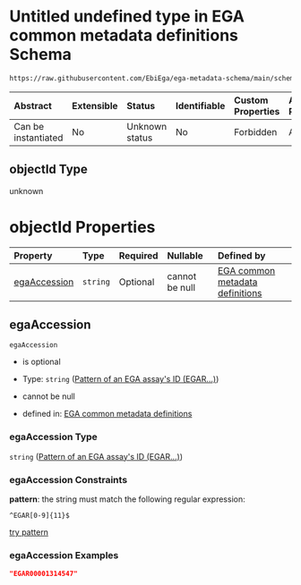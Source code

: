 # Untitled undefined type in EGA common metadata definitions Schema

```txt
https://raw.githubusercontent.com/EbiEga/ega-metadata-schema/main/schemas/EGA.common-definitions.json#/$defs/objectIdAndObjectTypeCheck/anyOf/6/properties/objectId
```



| Abstract            | Extensible | Status         | Identifiable | Custom Properties | Additional Properties | Access Restrictions | Defined In                                                                                           |
| :------------------ | :--------- | :------------- | :----------- | :---------------- | :-------------------- | :------------------ | :--------------------------------------------------------------------------------------------------- |
| Can be instantiated | No         | Unknown status | No           | Forbidden         | Allowed               | none                | [EGA.common-definitions.json\*](../../../schemas/EGA.common-definitions.json "open original schema") |

## objectId Type

unknown

# objectId Properties

| Property                      | Type     | Required | Nullable       | Defined by                                                                                                                                                                                                                                                                                                                                                                                                               |
| :---------------------------- | :------- | :------- | :------------- | :----------------------------------------------------------------------------------------------------------------------------------------------------------------------------------------------------------------------------------------------------------------------------------------------------------------------------------------------------------------------------------------------------------------------- |
| [egaAccession](#egaaccession) | `string` | Optional | cannot be null | [EGA common metadata definitions](ega-4-defs-check-that-the-objectids-accession-pattern-and-objecttype-match-anyof-assay-objectid-and-objecttype-check-properties-objectid-properties-pattern-of-an-ega-assays-id-egar.md "https://raw.githubusercontent.com/EbiEga/ega-metadata-schema/main/schemas/EGA.common-definitions.json#/$defs/objectIdAndObjectTypeCheck/anyOf/6/properties/objectId/properties/egaAccession") |

## egaAccession



`egaAccession`

* is optional

* Type: `string` ([Pattern of an EGA assay's ID (EGAR...)](ega-4-defs-check-that-the-objectids-accession-pattern-and-objecttype-match-anyof-assay-objectid-and-objecttype-check-properties-objectid-properties-pattern-of-an-ega-assays-id-egar.md))

* cannot be null

* defined in: [EGA common metadata definitions](ega-4-defs-check-that-the-objectids-accession-pattern-and-objecttype-match-anyof-assay-objectid-and-objecttype-check-properties-objectid-properties-pattern-of-an-ega-assays-id-egar.md "https://raw.githubusercontent.com/EbiEga/ega-metadata-schema/main/schemas/EGA.common-definitions.json#/$defs/objectIdAndObjectTypeCheck/anyOf/6/properties/objectId/properties/egaAccession")

### egaAccession Type

`string` ([Pattern of an EGA assay's ID (EGAR...)](ega-4-defs-check-that-the-objectids-accession-pattern-and-objecttype-match-anyof-assay-objectid-and-objecttype-check-properties-objectid-properties-pattern-of-an-ega-assays-id-egar.md))

### egaAccession Constraints

**pattern**: the string must match the following regular expression:&#x20;

```regexp
^EGAR[0-9]{11}$
```

[try pattern](https://regexr.com/?expression=%5EEGAR%5B0-9%5D%7B11%7D%24 "try regular expression with regexr.com")

### egaAccession Examples

```json
"EGAR00001314547"
```
